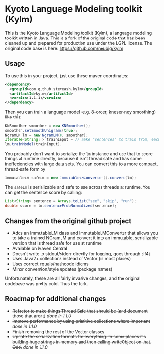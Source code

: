 # Kyoto Language Modeling toolkit (Kylm)

This is the Kyoto Language Modeling toolkit (Kylm), a language modeling toolkit written in Java.  This is a fork of the original code that has been cleaned up and prepared for production use under the LGPL license. The original code base is here: https://github.com/neubig/kylm

## Usage
To use this in your project, just use these maven coordinates:

```xml
<dependency>
  <groupId>com.github.steveash.kylm</groupId>
  <artifactId>kylm</artifactId>
  <version>1.1.1</version>
</dependency>
```

Then you can train a language model (e.g. 8-order, kneser-ney smoothing) like this:

```java
KNSmoother smoother = new KNSmoother();
smoother.setSmoothUnigrams(true);
NgramLM lm = new NgramLM(8, smoother);
Iterable<String[]> trainInput = // make "sentences" to train from, each sentence is a String[] of tokens
lm.trainModel(trainInput);
```

You probably don't want to serialize the `lm` instance and use that to score things at runtime directly, because it isn't thread safe and has some ineffeciencies with large data sets.  You can convert this to a more compact, thread-safe form by

```java
ImmutableLM safeLm = new ImmutableLMConverter().convert(lm);
```

The `safeLm` is serializable and safe to use across threads at runtime.  You can get the sentence score by calling:

```java
List<String> sentence = Arrays.toList("see", "skip", "run");
double score = lm.sentenceProbNormalized(sentence);
```

## Changes from the original github project
* Adds an ImmutableLM class and ImmutableLMConverter that allows you to take a trained NGramLM and convert it into an immutable, serializable version that is thread safe for use at runtime
* Available on Maven Central
* Doesn't write to stdout/stderr directly for logging, goes through slf4j
* Uses Java2+ collections instead of Vector (in most places)
* Uses correct equals/hashcode idioms
* Minor convention/style updates (package names)

Unfortunately, these are all fairly invasive changes, and the original codebase was pretty cold. Thus the fork.

## Roadmap for additional changes
* ~~Refactor to make things Thread Safe that should be (and document those that arent)~~ _done in 1.1.0_
* ~~Improve performance by using primitive collections where important~~ _done in 1.1.0_
* Finish removing the rest of the Vector classes
* ~~Update the serialization formats for everything. In some places it's building huge strings in memory and then calling writeObject on that. Odd.~~ _done in 1.1.0_

